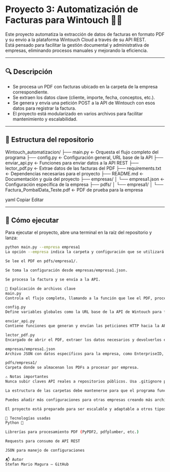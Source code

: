 # Proyecto 3: Automatización de Facturas para Wintouch 🧾🤖

Este proyecto automatiza la extracción de datos de facturas en formato PDF y su envío a la plataforma Wintouch Cloud a través de su API REST.  
Está pensado para facilitar la gestión documental y administrativa de empresas, eliminando procesos manuales y mejorando la eficiencia.

---

## 🔍 Descripción

- Se procesa un PDF con facturas ubicado en la carpeta de la empresa correspondiente.
- Se extraen los datos clave (cliente, importe, fecha, conceptos, etc.).
- Se genera y envía una petición POST a la API de Wintouch con esos datos para registrar la factura.
- El proyecto está modularizado en varios archivos para facilitar mantenimiento y escalabilidad.

---

## 📂 Estructura del repositorio

Wintouch_automatizacion/
├── main.py ← Orquesta el flujo completo del programa
├── config.py ← Configuración general, URL base de la API
├── enviar_api.py ← Funciones para enviar datos a la API REST
├── lector_pdf.py ← Extrae datos de las facturas del PDF
├── requirements.txt ← Dependencias necesarias para el proyecto
├── README.md ← Documentación y guía del proyecto
├── empresas/
│ └── empresa1.json ← Configuración específica de la empresa
├── pdfs/
│ └── empresa1/
│ └── Factura_PombalData_Teste.pdf ← PDF de prueba para la empresa

yaml
Copiar
Editar

---

## 🚀 Cómo ejecutar

Para ejecutar el proyecto, abre una terminal en la raíz del repositorio y lanza:

```bash
python main.py --empresa empresa1
La opción --empresa indica la carpeta y configuración que se utilizará (por ejemplo empresa1).

Se lee el PDF en pdfs/empresa1/.

Se toma la configuración desde empresas/empresa1.json.

Se procesa la factura y se envía a la API.

🧩 Explicación de archivos clave
main.py
Controla el flujo completo, llamando a la función que lee el PDF, procesa los datos y llama al módulo para enviar la petición a Wintouch.

config.py
Define variables globales como la URL base de la API de Wintouch para fácil mantenimiento.

enviar_api.py
Contiene funciones que generan y envían las peticiones HTTP hacia la API, gestionando respuestas y errores.

lector_pdf.py
Encargado de abrir el PDF, extraer los datos necesarios y devolverlos en formato estructurado para su envío.

empresas/empresa1.json
Archivo JSON con datos específicos para la empresa, como EnterpriseID, DocumentTypeID, EntityID, y claves API (no subir datos reales en repositorios públicos).

pdfs/empresa1/
Carpeta donde se almacenan los PDFs a procesar por empresa.

⚠️ Notas importantes
Nunca subir claves API reales a repositorios públicos. Usa .gitignore para evitar que archivos con credenciales se suban.

La estructura de las carpetas debe mantenerse para que el programa funcione correctamente.

Puedes añadir más configuraciones para otras empresas creando más archivos JSON dentro de empresas/ y carpetas correspondientes en pdfs/.

El proyecto está preparado para ser escalable y adaptable a otros tipos de documentos.

🧰 Tecnologías usadas
Python 🐍

Librerías para procesamiento PDF (PyPDF2, pdfplumber, etc.)

Requests para consumo de API REST

JSON para manejo de configuraciones

📬 Autor
Stefan Mario Magura – GitHub


